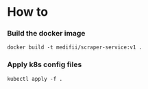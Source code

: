 # How to
  
### Build the docker image
    docker build -t medifii/scraper-service:v1 .

### Apply k8s config files
    kubectl apply -f .